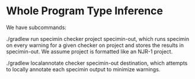 # Whole Program Type Inference

We have subcommands:

./gradlew run specimin checker project specimin-out,
which runs specimin on every warning for a given checker on project and stores 
the results in specimin-out. We assume project is formatted like an NJR-1
project.


./gradlew localannotate checker specimin-out destination,
which attempts to locally annotate each specimin output to minimize warnings.
